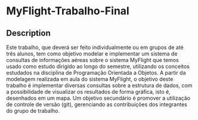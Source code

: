 # MyFlight-Trabalho-Final

## Description 
Este trabalho, que deverá ser feito individualmente ou em grupos de até três alunos, tem
como objetivo modelar e implementar um sistema de consultas de informações aéreas sobre o
sistema MyFlight que temos usado como estudo dirigido ao longo do semestre, utilizando os
conceitos estudados na disciplina de Programação Orientada a Objetos.
A partir da modelagem realizada em aula do sistema MyFlight, o objetivo deste trabalho é
implementar diversas consultas sobre a estrutura de dados, com a possibilidade de visualizar
os resultados de forma gráfica, isto é, desenhados em um mapa. Um objetivo secundário é
promover a utilização de controle de versão (git), gerenciando as contribuições dos integrantes
do grupo de trabalho.
